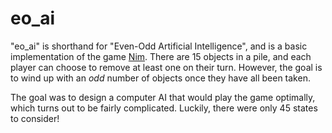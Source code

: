 eo_ai
=====
"eo_ai" is shorthand for "Even-Odd Artificial Intelligence", and is a basic implementation of the game [Nim](http://en.wikipedia.org/wiki/Nim). There are 15 objects in a pile, and each player can choose to remove at least one on their turn. However, the goal is to wind up with an _odd_ number of objects once they have all been taken.

The goal was to design a computer AI that would play the game optimally, which turns out to be fairly complicated. Luckily, there were only 45 states to consider!
